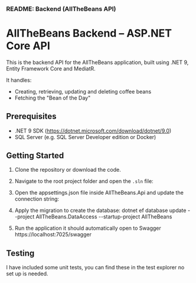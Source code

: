 ### **README: Backend (AllTheBeans API)**

# AllTheBeans Backend – ASP.NET Core API

This is the backend API for the AllTheBeans application, built using .NET 9, Entity Framework Core and MediatR.

It handles:

- Creating, retrieving, updating and deleting coffee beans
- Fetching the "Bean of the Day"

## Prerequisites

- .NET 9 SDK (https://dotnet.microsoft.com/download/dotnet/9.0)
- SQL Server (e.g. SQL Server Developer edition or Docker)

## Getting Started

1. Clone the repository or download the code.

2. Navigate to the root project folder and open the `.sln` file:

3. Open the appsettings.json file inside AllTheBeans.Api and update the connection string:

4. Apply the migration to create the database:
dotnet ef database update --project AllTheBeans.DataAccess --startup-project AllTheBeans

5. Run the application it should automatically open to Swagger
https://localhost:7025/swagger

## Testing

I have included some unit tests, you can find these in the test explorer no set up is needed.